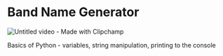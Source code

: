 # Band Name Generator
![Untitled video - Made with Clipchamp](https://github.com/rheamall/100-days-of-code-challenge/assets/165444162/b57ffc0b-d2bf-4438-bda0-69f774396f7c)

Basics of Python - variables, string manipulation, printing to the console
